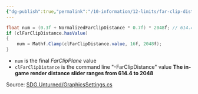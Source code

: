 ```yaml
---
{"dg-publish":true,"permalink":"/10-information/12-limits/far-clip-distance-render-distance/","created":"2024-04-06T16:02:31.419+07:00","updated":"2024-04-06T20:51:57.624+07:00"}
---
```


```csharp
float num = (0.3f + NormalizedFarClipDistance * 0.7f) * 2048f; // 614.4 - 2048(0 - 1)
if (clFarClipDistance.hasValue)
{
    num = Mathf.Clamp(clFarClipDistance.value, 16f, 2048f);
}
```
- `num` is the final *FarClipPlane* value
- `clFarClipDistance` is the command line "-FarClipDistance" value
**The in-game render distance slider ranges from 614.4 to 2048** 

Source: [SDG.Unturned/GraphicsSettings.cs](https://raw.githubusercontent.com/Unturned-Datamining/Unturned-Datamining/4559b157f74267d2921f195444d13de7de4febe7/Assembly-CSharp/SDG.Unturned/GraphicsSettings.cs) 